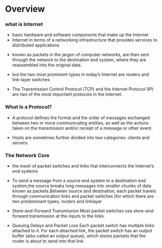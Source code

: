 # Overview
### what is Internet
- basic hardware and software components that make up the Internet
- Internet in terms of a networking infrastructure that provides services to distributed applications

* known as packets in the jargon of computer networks, are then
sent through the network to the destination end system, where they are reassembled
into the original data.

* but the two most prominent types in
today’s Internet are routers and link-layer switches

* The Transmission Control Protocol (TCP) and the Internet Protocol (IP) are two of
the most important protocols in the Internet. 

### What Is a Protocol?

* A protocol defines the format and the order of messages exchanged between two or more communicating entities, as well as 
the actions taken on the transmission and/or receipt of a message or other event.

* Hosts are sometimes further divided into two categories: clients and servers.


### The Network Core

* the mesh of packet switches and links that interconnects the Internet’s end systems

* To send a message from a source end system to a destination end system,the source breaks long messages into smaller 
chunks of data known as packets.Between source and destination, each packet travels through communication links and packet 
switches (for which there are two predominant types, routers and linklayer

* Store-and-Forward Transmission
Most packet switches use store-and-forward transmission at the inputs to the links.

* Queuing Delays and Packet Loss
Each packet switch has multiple links attached to it. For each attached link, the packet switch has an output buffer (also called an output queue), which stores packets that the router is about to send into that link.

